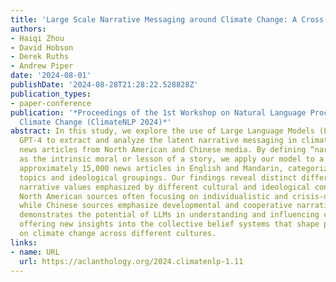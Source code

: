 ```yaml
---
title: 'Large Scale Narrative Messaging around Climate Change: A Cross-Cultural Comparison'
authors:
- Haiqi Zhou
- David Hobson
- Derek Ruths
- Andrew Piper
date: '2024-08-01'
publishDate: '2024-08-28T21:28:22.528828Z'
publication_types:
- paper-conference
publication: '*Proceedings of the 1st Workshop on Natural Language Processing Meets
  Climate Change (ClimateNLP 2024)*'
abstract: In this study, we explore the use of Large Language Models (LLMs) such as
  GPT-4 to extract and analyze the latent narrative messaging in climate change-related
  news articles from North American and Chinese media. By defining “narrative messaging”
  as the intrinsic moral or lesson of a story, we apply our model to a dataset of
  approximately 15,000 news articles in English and Mandarin, categorized by climate-related
  topics and ideological groupings. Our findings reveal distinct differences in the
  narrative values emphasized by different cultural and ideological contexts, with
  North American sources often focusing on individualistic and crisis-driven themes,
  while Chinese sources emphasize developmental and cooperative narratives. This work
  demonstrates the potential of LLMs in understanding and influencing climate communication,
  offering new insights into the collective belief systems that shape public discourse
  on climate change across different cultures.
links:
- name: URL
  url: https://aclanthology.org/2024.climatenlp-1.11
---
```

